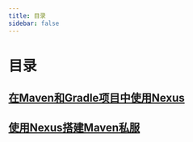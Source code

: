 ```yaml
---
title: 目录
sidebar: false
---
```

# 目录

## [在Maven和Gradle项目中使用Nexus](2.md)
## [使用Nexus搭建Maven私服](1.md)